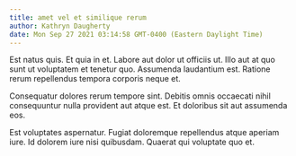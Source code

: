 ```yaml
---
title: amet vel et similique rerum
author: Kathryn Daugherty
date: Mon Sep 27 2021 03:14:58 GMT-0400 (Eastern Daylight Time)
---
```

Est natus quis. Et quia in et. Labore aut dolor ut officiis ut. Illo aut at quo sunt ut voluptatem et tenetur quo. Assumenda laudantium est. Ratione rerum repellendus tempora corporis neque et.

 Consequatur dolores rerum tempore sint. Debitis omnis occaecati nihil consequuntur nulla provident aut atque est. Et doloribus sit aut assumenda eos.

 Est voluptates aspernatur. Fugiat doloremque repellendus atque aperiam iure. Id dolorem iure nisi quibusdam. Quaerat qui voluptate quo et.
